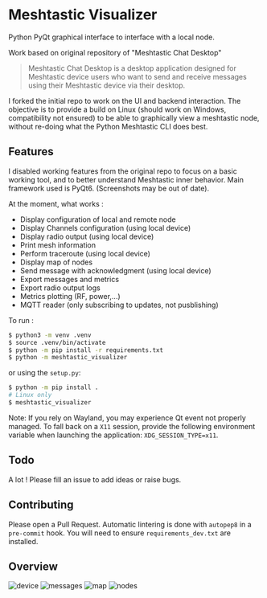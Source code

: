 # Meshtastic Visualizer
Python PyQt graphical interface to interface with a local node.

Work based on original repository of "Meshtastic Chat Desktop"

> Meshtastic Chat Desktop is a desktop application designed for Meshtastic device users who want to send and receive messages using their Meshtastic device via their desktop.

I forked the initial repo to work on the UI and backend interaction.  The objective is to provide a build on Linux (should work on Windows, compatibility not ensured) to be able to graphically view a meshtastic node, without re-doing what the Python Meshtastic CLI does best.

## Features
I disabled working features from the original repo to focus on a basic working tool, and to better understand Meshtastic inner behavior.
Main framework used is PyQt6.
(Screenshots may be out of date).

At the moment, what works :
* Display configuration of local and remote node
* Display Channels configuration (using local device)
* Display radio output (using local device)
* Print mesh information
* Perform traceroute (using local device)
* Display map of nodes
* Send message with acknowledgment (using local device)
* Export messages and metrics
* Export radio output logs
* Metrics plotting (RF, power,...)
* MQTT reader (only subscribing to updates, not pusblishing)

To run :
```bash
$ python3 -m venv .venv
$ source .venv/bin/activate
$ python -m pip install -r requirements.txt
$ python -m meshtastic_visualizer
```

or using the `setup.py`:

```bash
$ python -m pip install .
# Linux only
$ meshtastic_visualizer
```

Note: If you rely on Wayland, you may experience Qt event not properly managed. To fall back on a `X11` session, provide the following environment variable when launching the application: `XDG_SESSION_TYPE=x11`.

## Todo
A lot ! Please fill an issue to add ideas or raise bugs.

## Contributing
Please open a Pull Request.
Automatic lintering is done with `autopep8` in a `pre-commit` hook. You will need to ensure `requirements_dev.txt` are installed.

## Overview
![device](https://github.com/user-attachments/assets/6dd2cc67-9551-4d74-b108-7bcd8809b1d4)
![messages](https://github.com/user-attachments/assets/58bdd168-4677-465e-942f-0585cddfba87)
![map](https://github.com/user-attachments/assets/e43c9a0e-6720-4373-9102-2badc368e777)
![nodes](https://github.com/user-attachments/assets/0c33695d-e11e-4200-b346-7fc696817a63)


